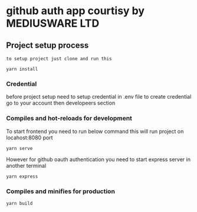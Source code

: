 # github auth app courtisy by MEDIUSWARE LTD


## Project setup process
`to setup project just clone and run this `
```
yarn install
```
###  Credential
before project setup need to setup credential in .env file 
to create credential go to your account then developeers section 

### Compiles and hot-reloads for development
To start frontend you need to run below command this will run project on locahost:8080 port  
```
yarn serve
```
However for github oauth authentication you need to start express server in another terminal

```
yarn express
```


### Compiles and minifies for production
```
yarn build
```



